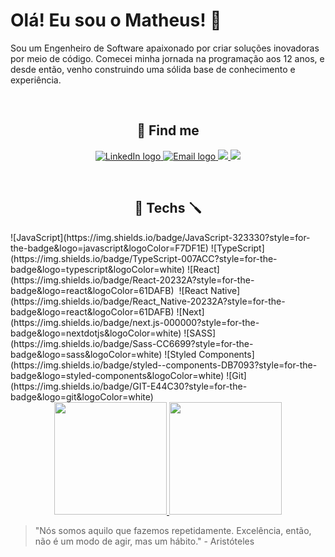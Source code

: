# Olá! Eu sou o Matheus! :vulcan_salute:

Sou um Engenheiro de Software apaixonado por criar soluções inovadoras por meio de código. Comecei minha jornada na programação aos 12 anos, e desde então, venho construindo uma sólida base de conhecimento e experiência.

<br />
 
<h2 align='center'>📧 Find me </h2>
<p align='center'>
 <a href = "https://www.linkedin.com/in/matheus-antonio-us/">
  <img src="https://img.shields.io/badge/-LinkedIn-%230077B5?style=for-the-badge&logo=linkedin&logoColor=white" alt="LinkedIn logo" />
 </a>
 <a href="mailto:matheus.antonio@hotmail.com">
  <img src="https://img.shields.io/badge/Gmail-D14836?style=for-the-badge&logo=gmail&logoColor=white" alt="Email logo" />
 </a>
 <a href="https://www.youtube.com/channel/UCCe8rx30_1ZJ6M4oPzSJHiA">
  <img src="https://img.shields.io/badge/YouTube-FF0000?style=for-the-badge&logo=youtube&logoColor=white">
 </a>
 <a href="https://www.bzenky.dev">
  <img src="https://img.shields.io/badge/website-000000?style=for-the-badge&logo=About.me&logoColor=white">
 </a>
</p>

<br />

<h2 align='center'>🔧 Techs 🪛</h2>
![JavaScript](https://img.shields.io/badge/JavaScript-323330?style=for-the-badge&logo=javascript&logoColor=F7DF1E)
![TypeScript](https://img.shields.io/badge/TypeScript-007ACC?style=for-the-badge&logo=typescript&logoColor=white)
![React](https://img.shields.io/badge/React-20232A?style=for-the-badge&logo=react&logoColor=61DAFB)&nbsp;
![React Native](https://img.shields.io/badge/React_Native-20232A?style=for-the-badge&logo=react&logoColor=61DAFB)
![Next](https://img.shields.io/badge/next.js-000000?style=for-the-badge&logo=nextdotjs&logoColor=white)
![SASS](https://img.shields.io/badge/Sass-CC6699?style=for-the-badge&logo=sass&logoColor=white)
![Styled Components](https://img.shields.io/badge/styled--components-DB7093?style=for-the-badge&logo=styled-components&logoColor=white)
![Git](https://img.shields.io/badge/GIT-E44C30?style=for-the-badge&logo=git&logoColor=white)

<br />
 <div align='center'> 
  <a href="https://github.com/matheusantoni0">
   <img height="180em" src="https://github-readme-stats.vercel.app/api?username=bzenky&show_icons=true&theme=tokyonight&include_all_commits=true&count_private=true"/>
   <img height="180em" src="https://github-readme-stats.vercel.app/api/top-langs/?username=bzenky&layout=compact&theme=tokyonight&langs_count=5" />
  </a>
</div>

> "Nós somos aquilo que fazemos repetidamente. Excelência, então, não é um modo de agir, mas um hábito." - Aristóteles
